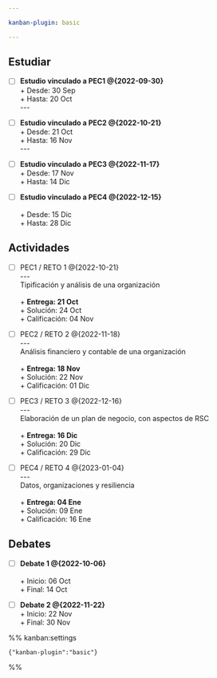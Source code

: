 ```yaml
---

kanban-plugin: basic

---
```


## Estudiar

- [ ] **Estudio vinculado a PEC1 @{2022-09-30}**<br>+ Desde: 30 Sep<br>+ Hasta: 20 Oct<br>---
- [ ] **Estudio vinculado a PEC2 @{2022-10-21}**<br>+ Desde: 21 Oct<br>+ Hasta: 16 Nov<br>---
- [ ] **Estudio vinculado a PEC3 @{2022-11-17}**<br>+ Desde: 17 Nov<br>+ Hasta: 14 Dic
- [ ] **Estudio vinculado a PEC4 @{2022-12-15}**<br><br>+ Desde: 15 Dic<br>+ Hasta: 28 Dic


## Actividades

- [ ] PEC1 / RETO 1 @{2022-10-21}<br>---<br>Tipificación y análisis de una organización<br><br>+ **Entrega: 21 Oct**<br>+ Solución: 24 Oct<br>+ Calificación: 04 Nov
- [ ] PEC2 / RETO 2 @{2022-11-18}<br>---<br>Análisis financiero y contable de una organización<br><br>+ **Entrega: 18 Nov**<br>+ Solución: 22 Nov<br>+ Calificación: 01 Dic
- [ ] PEC3 / RETO 3 @{2022-12-16}<br>---<br>Elaboración de un plan de negocio, con aspectos de RSC<br><br>+ **Entrega: 16 Dic**<br>+ Solución: 20 Dic<br>+ Calificación: 29 Dic
- [ ] PEC4 / RETO 4 @{2023-01-04}<br>---<br>Datos, organizaciones y resiliencia<br><br>+ **Entrega: 04 Ene**<br>+ Solución: 09 Ene<br>+ Calificación: 16 Ene


## Debates

- [ ] **Debate 1 @{2022-10-06}**<br><br>+ Inicio: 06 Oct<br>+ Final: 14 Oct
- [ ] **Debate 2 @{2022-11-22}**<br>+ Inicio: 22 Nov<br>+ Final: 30 Nov




%% kanban:settings
```
{"kanban-plugin":"basic"}
```
%%